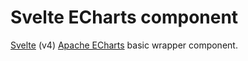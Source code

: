 # Svelte ECharts component

[Svelte](https://svelte.dev) (v4) [Apache ECharts](https://echarts.apache.org/) basic wrapper component.
